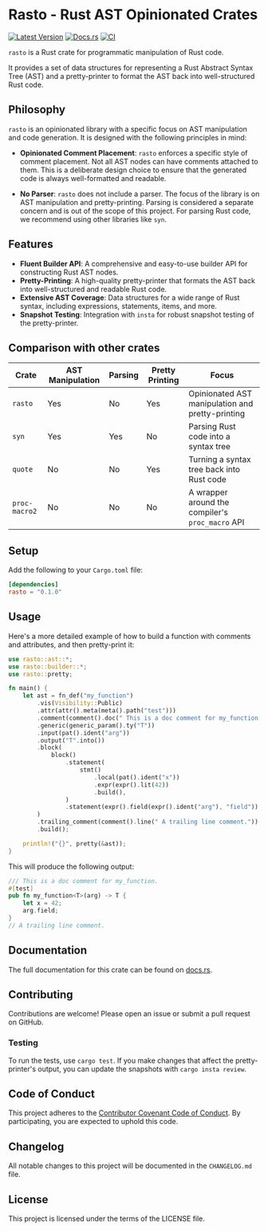 # Rasto - **R**ust **AST** **O**pinionated Crates

[![Latest Version](https://img.shields.io/crates/v/rasto.svg)](https://crates.io/crates/rasto)
[![Docs.rs](https://docs.rs/rasto/badge.svg)](https://docs.rs/rasto)
[![CI](https://github.com/your-username/rasto/actions/workflows/ci.yml/badge.svg)](https://github.com/your-username/rasto/actions/workflows/ci.yml)

`rasto` is a Rust crate for programmatic manipulation of Rust code.

It provides a set of data structures for representing a Rust Abstract Syntax Tree (AST) and a pretty-printer to format the AST back into well-structured Rust code.

## Philosophy

`rasto` is an opinionated library with a specific focus on AST manipulation and code generation. It is designed with the following principles in mind:

-   **Opinionated Comment Placement**: `rasto` enforces a specific style of comment placement. Not all AST nodes can have comments attached to them. This is a deliberate design choice to ensure that the generated code is always well-formatted and readable.

-   **No Parser**: `rasto` does not include a parser. The focus of the library is on AST manipulation and pretty-printing. Parsing is considered a separate concern and is out of the scope of this project. For parsing Rust code, we recommend using other libraries like `syn`.

## Features

-   **Fluent Builder API**: A comprehensive and easy-to-use builder API for constructing Rust AST nodes.
-   **Pretty-Printing**: A high-quality pretty-printer that formats the AST back into well-structured and readable Rust code.
-   **Extensive AST Coverage**: Data structures for a wide range of Rust syntax, including expressions, statements, items, and more.
-   **Snapshot Testing**: Integration with `insta` for robust snapshot testing of the pretty-printer.

## Comparison with other crates

| Crate         | AST Manipulation | Parsing | Pretty Printing | Focus                                            |
|---------------|------------------|---------|-----------------|--------------------------------------------------|
| `rasto`       | Yes              | No      | Yes             | Opinionated AST manipulation and pretty-printing |
| `syn`         | Yes              | Yes     | No              | Parsing Rust code into a syntax tree             |
| `quote`       | No               | No      | Yes             | Turning a syntax tree back into Rust code        |
| `proc-macro2` | No               | No      | No              | A wrapper around the compiler's `proc_macro` API |

## Setup

Add the following to your `Cargo.toml` file:

```toml
[dependencies]
rasto = "0.1.0"
```

## Usage

Here's a more detailed example of how to build a function with comments and attributes, and then pretty-print it:

```rust
use rasto::ast::*;
use rasto::builder::*;
use rasto::pretty;

fn main() {
    let ast = fn_def("my_function")
        .vis(Visibility::Public)
        .attr(attr().meta(meta().path("test")))
        .comment(comment().doc(" This is a doc comment for my_function."))
        .generic(generic_param().ty("T"))
        .input(pat().ident("arg"))
        .output("T".into())
        .block(
            block()
                .statement(
                    stmt()
                        .local(pat().ident("x"))
                        .expr(expr().lit(42))
                        .build(),
                )
                .statement(expr().field(expr().ident("arg"), "field"))
        )
        .trailing_comment(comment().line(" A trailing line comment."))
        .build();

    println!("{}", pretty(&ast));
}
```

This will produce the following output:

```rust
/// This is a doc comment for my_function.
#[test]
pub fn my_function<T>(arg) -> T {
    let x = 42;
    arg.field;
}
// A trailing line comment.
```

## Documentation

The full documentation for this crate can be found on [docs.rs](https://docs.rs/rasto).

## Contributing

Contributions are welcome! Please open an issue or submit a pull request on GitHub.

### Testing

To run the tests, use `cargo test`. If you make changes that affect the pretty-printer's output, you can update the snapshots with `cargo insta review`.

## Code of Conduct

This project adheres to the [Contributor Covenant Code of Conduct](https://www.contributor-covenant.org/version/2/1/code_of_conduct/). By participating, you are expected to uphold this code.

## Changelog

All notable changes to this project will be documented in the `CHANGELOG.md` file.

## License

This project is licensed under the terms of the LICENSE file.
